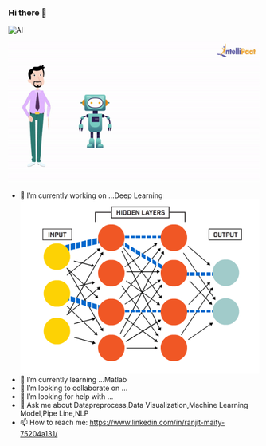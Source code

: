 ### Hi there 👋

![AI](https://github.com/RanjitM007/Images/blob/main/ezgif.com-gif-maker.gif?raw=true)

![ROBOT](https://github.com/RanjitM007/Images/blob/main/Human-teaching-robot.gif?raw=true)


- 🔭 I’m currently working on ...Deep Learning
![DL](https://github.com/RanjitM007/Images/blob/main/abbc.gif?raw=true)
- 🌱 I’m currently learning ...Matlab
- 👯 I’m looking to collaborate on ...
- 🤔 I’m looking for help with ...
- 💬 Ask me about Datapreprocess,Data Visualization,Machine Learning Model,Pipe Line,NLP
- 📫 How to reach me: https://www.linkedin.com/in/ranjit-maity-75204a131/
